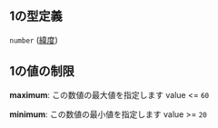 ## 1の型定義

`number` ([緯度](polyline-properties-features-items-properties-geometry-properties-coordinates-座標点-items-緯度.md))

## 1の値の制限

**maximum**: この数値の最大値を指定します value <= `60`

**minimum**: この数値の最小値を指定します value >= `20`
